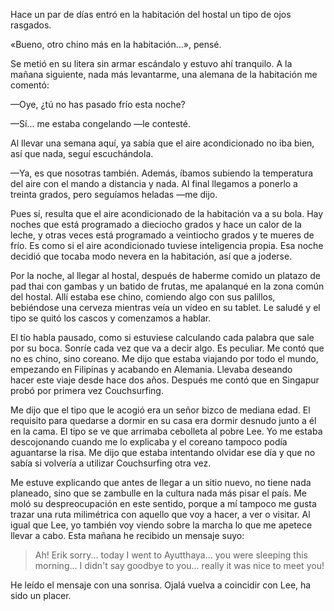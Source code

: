 Hace un par de días entró en la habitación del hostal un tipo de ojos rasgados.

«Bueno, otro chino más en la habitación...», pensé.

Se metió en su litera sin armar escándalo y estuvo ahí tranquilo. A la mañana siguiente, nada más levantarme, una alemana de la habitación me comentó:

—Oye, ¿tú no has pasado frío esta noche?

—Sí... me estaba congelando —le contesté.

Al llevar una semana aquí, ya sabía que el aire acondicionado no iba bien, así que nada, seguí escuchándola.

—Ya, es que nosotras también. Además, íbamos subiendo la temperatura del aire con el mando a distancia y nada. Al final llegamos a ponerlo a treinta grados, pero seguíamos heladas —me dijo.

Pues sí, resulta que el aire acondicionado de la habitación va a su bola. Hay noches que está programado a dieciocho grados y hace un calor de la leche, y otras veces está programado a veintiocho grados y te mueres de frío. Es como si el aire acondicionado tuviese inteligencia propia. Esa noche decidió que tocaba modo nevera en la habitación, así que a joderse.

Por la noche, al llegar al hostal, después de haberme comido un platazo de pad thai con gambas y un batido de frutas, me apalanqué en la zona común del hostal. Allí estaba ese chino, comiendo algo con sus palillos, bebiéndose una cerveza mientras veía un vídeo en su tablet. Le saludé y el tipo se quitó los cascos y comenzamos a hablar.

El tío habla pausado, como si estuviese calculando cada palabra que sale por su boca. Sonríe cada vez que va a decir algo. Es peculiar. Me contó que no es chino, sino coreano. Me dijo que estaba viajando por todo el mundo, empezando en Filipinas y acabando en Alemania. Llevaba deseando hacer este viaje desde hace dos años. Después me contó que en Singapur probó por primera vez Couchsurfing.

Me dijo que el tipo que le acogió era un señor bizco de mediana edad. El requisito para quedarse a dormir en su casa era dormir desnudo junto a él en la cama. El tipo se ve que arrimaba cebolleta al pobre Lee. Yo me estaba descojonando cuando me lo explicaba y el coreano tampoco podía aguantarse la risa. Me dijo que estaba intentando olvidar ese día y que no sabía si volvería a utilizar Couchsurfing otra vez.

Me estuve explicando que antes de llegar a un sitio nuevo, no tiene nada planeado, sino que se zambulle en la cultura nada más pisar el país. Me moló su despreocupación en este sentido, porque a mí tampoco me gusta trazar una ruta milimétrica con aquello que voy a hacer, a ver o visitar. Al igual que Lee, yo también voy viendo sobre la marcha lo que me apetece llevar a cabo. Esta mañana he recibido un mensaje suyo:

> Ah! Erik sorry... today I went to Ayutthaya... you were sleeping this morning... I didn't say goodbye to you... really it was nice to meet you!

He leído el mensaje con una sonrisa. Ojalá vuelva a coincidir con Lee, ha sido un placer.